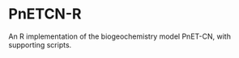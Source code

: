 PnETCN-R
========

An R implementation of the biogeochemistry model PnET-CN, with supporting scripts.
